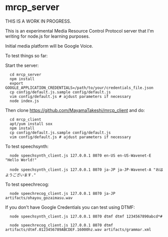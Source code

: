 # mrcp_server

THIS IS A WORK IN PROGRESS.

This is an experimental Media Resource Control Protocol server that I'm writing for node.js for learning purposes.


Initial media platform will be Google Voice.

To test things so far:

Start the server:

```
  cd mrcp_server
  npm install
  export GOOGLE_APPLICATION_CREDENTIALS=/path/to/your/credentials_file.json
  cp config/default.js.sample config/default.js
  vim config/default.js # ajdust parameters if necessary
  node index.js
```

Then clone https://github.com/MayamaTakeshi/mrcp_client and do:

```
  cd mrcp_client
  apt/yum install sox
  npm install
  cp config/default.js.sample config/default.js
  vim config/default.js # ajdust parameters if necessary
```

To test speechsynth:

```
  node speechsynth_client.js 127.0.0.1 8070 en-US en-US-Wavenet-E "Hello World!"

  node speechsynth_client.js 127.0.0.1 8070 ja-JP ja-JP-Wavenet-A "おはようございます."
```

To test speechrecog:

```
  node speechrecog_client.js 127.0.0.1 8070 ja-JP artifacts/ohayou_gozaimasu.wav
```

If you don't have Google Credentials you can test using DTMF:
```
  node speechsynth_client.js 127.0.0.1 8070 dtmf dtmf 1234567890abcd*#

  node speechrecog_client.js 127.0.0.1 8070 dtmf artifacts/dtmf.0123456789ABCDEF.16000hz.wav artifacts/grammar.xml
```

